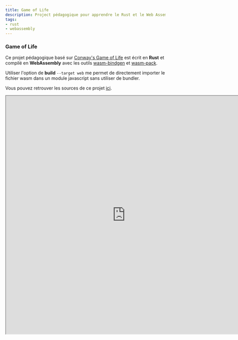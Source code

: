 ```yaml
---
title: Game of Life
description: Project pédagogique pour apprendre le Rust et le Web Assembly
tags:
- rust
- webassembly
---
```

### Game of Life

Ce projet pédagogique basé sur [Conway's Game of Life](https://en.wikipedia.org/wiki/Conway%27s_Game_of_Life) est écrit en **Rust** et compilé en **WebAssembly** avec les outils [wasm-bindgen](https://github.com/rustwasm/wasm-bindgen) et [wasm-pack](https://github.com/rustwasm/wasm-pack).

Utiliser l'option de **build** `--target web` me permet de directement importer le fichier wasm dans un module javascript sans utiliser de bundler.

Vous pouvez retrouver les sources de ce projet [ici](https://github.com/gaelreyrol/game-of-life-wasm).

<iframe
  src="https://gaelreyrol.github.io/game-of-life-wasm"
  class="overflow-hidden"
  width="750"
  height="750"
/>
